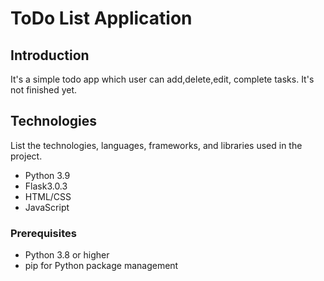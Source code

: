 # ToDo List Application

## Introduction
It's a simple todo app which user can add,delete,edit, complete tasks. It's not finished yet.

## Technologies
List the technologies, languages, frameworks, and libraries used in the project.
- Python 3.9
- Flask3.0.3
- HTML/CSS
- JavaScript


### Prerequisites
- Python 3.8 or higher
- pip for Python package management

